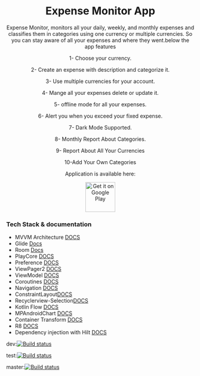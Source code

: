 <div align="center">
     
# Expense Monitor App
        
Expense Monitor, monitors all your daily, weekly, and monthly expenses and classifies them in categories using one currency or multiple currencies. So you can stay aware of all your expenses and where they went.below the app features

1- Choose your currency.

2- Create an expense with description and categorize it.

3- Use multiple currencies for your account.

4- Mange all your expenses delete or update it.

5- offline mode for all your expenses.

6- Alert you when you exceed your fixed expense.

7- Dark Mode Supported.

8- Monthly Report About Categories.

9- Report About All Your Currencies

10-Add Your Own Categories

Application is available here:

<a href='https://play.google.com/store/apps/details?id=com.monitoryourexpenses.expenses'><img alt='Get it on Google Play' src='https://play.google.com/intl/en_us/badges/images/generic/en_badge_web_generic.png' height="80"/></a>

</div>


### Tech Stack & documentation
- MVVM Architecture [DOCS](https://developer.android.com/jetpack/guide)
- Glide [Docs](https://bumptech.github.io/glide/)
- Room [Docs](https://developer.android.com/jetpack/androidx/releases/room)
- PlayCore [DOCS](https://developer.android.com/guide/playcore)
- Preference [DOCS](https://developer.android.com/reference/android/preference/Preference)
- ViewPager2 [DOCS](https://developer.android.com/jetpack/androidx/releases/viewpager2)
- ViewModel [DOCS](https://developer.android.com/topic/libraries/architecture/viewmodel)
- Coroutines [DOCS](https://developer.android.com/kotlin/coroutines)
- Navigation [DOCS](https://developer.android.com/guide/navigation/navigation-getting-started)
- ConstraintLayout[DOCS](https://developer.android.com/reference/androidx/constraintlayout/widget/ConstraintLayout)
- Recyclerview-Selection[DOCS](https://developer.android.com/reference/kotlin/androidx/recyclerview/selection/package-summary)
- Kotlin Flow [DOCS](https://kotlinlang.org/docs/reference/coroutines/flow.html)
- MPAndroidChart [DOCS](https://github.com/PhilJay/MPAndroidChart)
- Container Transform [DOCS](https://github.com/material-components/material-components-android/blob/master/docs/theming/Motion.md)
- R8 [DOCS](https://developer.android.com/studio/build/shrink-code)
- Dependency injection with Hilt [DOCS](https://developer.android.com/training/dependency-injection/hilt-android)


dev:[![Build status](https://build.appcenter.ms/v0.1/apps/da6402fe-c7ef-4073-8b1f-7149be87e03e/branches/dev/badge)](https://appcenter.ms)

test:[![Build status](https://build.appcenter.ms/v0.1/apps/da6402fe-c7ef-4073-8b1f-7149be87e03e/branches/test/badge)](https://appcenter.ms)

master:[![Build status](https://build.appcenter.ms/v0.1/apps/da6402fe-c7ef-4073-8b1f-7149be87e03e/branches/master/badge)](https://appcenter.ms)
